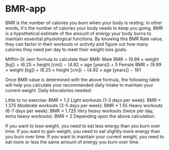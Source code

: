 # BMR-app

 BMR is the number of calories you burn when your body is resting. In other words, it's the number of calories your body needs to keep you going. 
 BMR is a hypothetical estimate of the amount of energy your body burns to maintain essential physiological functions. By knowing this BMR Rate value, they can factor in their workouts or activity and figure out how many calories they need per day to meet their weight loss goals.
  
  Mifflin-St Jeor formula to calculate their BMR:
Male BMR = (9.99 × weight [kg]) + (6.25 × height [cm]) − (4.92 × age [years]) + 5
Female BMR = (9.99 × weight [kg]) + (6.25 × height [cm]) − (4.92 × age [years]) − 161

Once BMR value is determined with the above formula, the following table will help you calculate your recommended daily intake to maintain your current weight. Daily kilocalories needed:

Little to no exercise: BMR × 1.2
Light workouts (1-3 days per week): BMR × 1.375
Moderate workouts (3-5 days per week): BMR × 1.55
Heavy workouts (6-7 days per week): BMR × 1.725
Very heavy workouts (twice per day, extra heavy workouts): BMR × 2
Depending upon the above calculation:

If you want to lose weight, you need to eat less energy than you burn over time.
If you want to gain weight, you need to eat slightly more energy than you burn over time.
If you want to maintain your current weight, you need to eat more or less the same amount of energy you burn over time.
